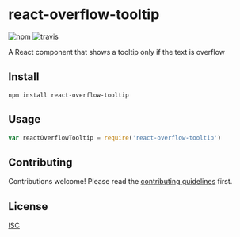 # react-overflow-tooltip

[![npm][npm-image]][npm-url]
[![travis][travis-image]][travis-url]

[npm-image]: https://img.shields.io/npm/v/react-overflow-tooltip.svg?style=flat-square
[npm-url]: https://www.npmjs.com/package/react-overflow-tooltip
[travis-image]: https://img.shields.io/travis/uiureo/react-overflow-tooltip.svg?style=flat-square
[travis-url]: https://travis-ci.org/uiureo/react-overflow-tooltip

A React component that shows a tooltip only if the text is overflow

## Install

```
npm install react-overflow-tooltip
```

## Usage

```js
var reactOverflowTooltip = require('react-overflow-tooltip')
```

## Contributing

Contributions welcome! Please read the [contributing guidelines](CONTRIBUTING.md) first.

## License

[ISC](LICENSE)
